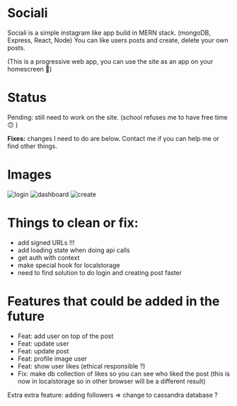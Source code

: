 # Sociali
Sociali is a simple instagram like app build in MERN stack. (mongoDB, Express, React, Node)
You can like users posts and create, delete your own posts.

(This is a progressive web app, you can use the site as an app on your homescreen 📱)

# Status
Pending: still need to work on the site. (school refuses me to have free time 🙃 )

**Fixes:** changes I need to do are below. Contact me if you can help me or find other things.

# Images
![login](https://user-images.githubusercontent.com/47187122/228641288-538615db-da52-4e35-9886-f891bd92221d.png)
![dashboard](https://user-images.githubusercontent.com/47187122/228641333-45538c16-6e20-4c0d-9419-1a950593985d.png)
![create](https://user-images.githubusercontent.com/47187122/228641383-d4df92ae-2aa9-496c-bcb6-2c577eccd16d.png)

# Things to clean or fix:
- add signed URLs !!!
- add loading state when doing api calls
- get auth with context
- make special hook for localstorage
- need to find solution to do login and creating post faster


# Features that could be added in the future
- Feat: add user on top of the post
- Feat: update user
- Feat: update post
- Feat: profile image user
- Feat: show user likes (ethical responsible ?)
- Fix: make db collection of likes so you can see who liked the post (this is now in localstorage so in other browser will be a different result)

Extra extra feature: adding followers => change to cassandra database ?
